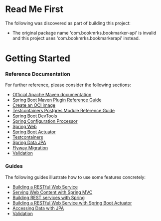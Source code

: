 # Read Me First
The following was discovered as part of building this project:

* The original package name 'com.bookmrks.bookmarker-api' is invalid and this project uses 'com.bookmrks.bookmarkerapi' instead.

# Getting Started

### Reference Documentation
For further reference, please consider the following sections:

* [Official Apache Maven documentation](https://maven.apache.org/guides/index.html)
* [Spring Boot Maven Plugin Reference Guide](https://docs.spring.io/spring-boot/docs/2.7.8/maven-plugin/reference/html/)
* [Create an OCI image](https://docs.spring.io/spring-boot/docs/2.7.8/maven-plugin/reference/html/#build-image)
* [Testcontainers Postgres Module Reference Guide](https://www.testcontainers.org/modules/databases/postgres/)
* [Spring Boot DevTools](https://docs.spring.io/spring-boot/docs/2.7.8/reference/htmlsingle/#using.devtools)
* [Spring Configuration Processor](https://docs.spring.io/spring-boot/docs/2.7.8/reference/htmlsingle/#appendix.configuration-metadata.annotation-processor)
* [Spring Web](https://docs.spring.io/spring-boot/docs/2.7.8/reference/htmlsingle/#web)
* [Spring Boot Actuator](https://docs.spring.io/spring-boot/docs/2.7.8/reference/htmlsingle/#actuator)
* [Testcontainers](https://www.testcontainers.org/)
* [Spring Data JPA](https://docs.spring.io/spring-boot/docs/2.7.8/reference/htmlsingle/#data.sql.jpa-and-spring-data)
* [Flyway Migration](https://docs.spring.io/spring-boot/docs/2.7.8/reference/htmlsingle/#howto.data-initialization.migration-tool.flyway)
* [Validation](https://docs.spring.io/spring-boot/docs/2.7.8/reference/htmlsingle/#io.validation)

### Guides
The following guides illustrate how to use some features concretely:

* [Building a RESTful Web Service](https://spring.io/guides/gs/rest-service/)
* [Serving Web Content with Spring MVC](https://spring.io/guides/gs/serving-web-content/)
* [Building REST services with Spring](https://spring.io/guides/tutorials/rest/)
* [Building a RESTful Web Service with Spring Boot Actuator](https://spring.io/guides/gs/actuator-service/)
* [Accessing Data with JPA](https://spring.io/guides/gs/accessing-data-jpa/)
* [Validation](https://spring.io/guides/gs/validating-form-input/)

